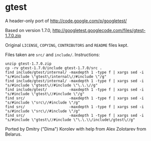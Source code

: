 # gtest

A header-only port of http://code.google.com/p/googletest/

Based on version 1.7.0, http://googletest.googlecode.com/files/gtest-1.7.0.zip

Original ```LICENSE```, ```COPYING```, ```CONTRIBUTORS``` and ```README``` files kept.

Files taken are ```src/``` and ```include/```. Instructions:

```
unzip gtest-1.7.0.zip
cp -rv gtest-1.7.0/include gtest-1.7.0/src .
find include/gtest/internal/ -maxdepth 1 -type f | xargs sed -i "s/#include \"gtest\/internal\//#include \"/g"
find include/gtest/internal/ -maxdepth 1 -type f | xargs sed -i "s/#include \"gtest\//#include \"\.\.\//g"
find include/gtest/          -maxdepth 1 -type f | xargs sed -i "s/#include \"gtest\//#include \"/g"
find src/                    -maxdepth 1 -type f | xargs sed -i "s/#include \"src\//#include \"/g"
find src/                    -maxdepth 1 -type f | xargs sed -i "s/#include \"src\//#include \"/g"
find src/                    -maxdepth 1 -type f | xargs sed -i "s/#include \"gtest\//#include \"\.\.\\/include\/gtest\//g"
```

Ported by Dmitry ("Dima") Korolev with help from Alex Zolotarev from Belarus.
